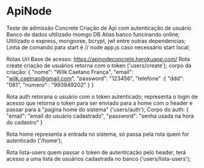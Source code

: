 # ApiNode
Teste de admissão Concrete
Criação de Api com autenticação de usuário
Banco de dados ultilizado momgo DB Atlas banco funcinando online;
Ultilizado o express, mongoose, bcrypt, jwt entre outras dependencias;
Linha de comando para start é // node app.js caso necessário start local;

Rotas
Url Base de acesso: https://apinodeconcrete.herokuapp.com/
Rota create criação de usuários retorna com o token ('users/create');
corpo da criação: 
{
	"nome": "Wilk Caetano França",
	"email": "wilk.caetnao@gmail.com",
	"password": "123456",
	"telefone" :{
			"ddd": "081",
			"numero" : "993949202"
	}
}

Rota auth retorana o usuário com o token autenticado, representa o login de acesso que retorna o token para ser enviado para a home com o header e passar para a "pagina home do sistema" ('users/auth');
Corpo do auth:
{
    "email": "email do usuário cadastrado",
    "password": "senha usada na hora do cadastro"
}


Rota home representa a entrada no sistema, só passa pela rota quem for autenticado ('/home');

Rota lista-users quem passar o token de autenticação pelo header, terá acesso a uma lista de usuários cadastrada no banco ('users/lista-users');

